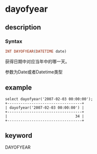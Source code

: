 # dayofyear

## description

### Syntax

```Haskell
INT DAYOFYEAR(DATETIME date)
```

获得日期中对应当年中的哪一天。

参数为Date或者Datetime类型

## example

```Plain Text
select dayofyear('2007-02-03 00:00:00');
+----------------------------------+
| dayofyear('2007-02-03 00:00:00') |
+----------------------------------+
|                               34 |
+----------------------------------+
```

## keyword

DAYOFYEAR
